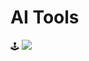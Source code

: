 # AI Tools



🕹️ <a href="https://mermaid.live/edit" target="_parent\"><img src="https://img.shields.io/badge/AI Image Tool-mermaid-blue"/></a> 


